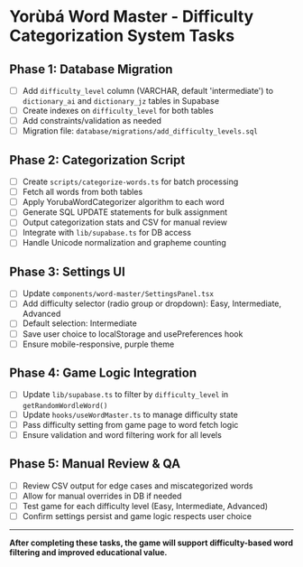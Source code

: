 # Yorùbá Word Master - Difficulty Categorization System Tasks

## Phase 1: Database Migration

- [ ] Add `difficulty_level` column (VARCHAR, default 'intermediate') to `dictionary_ai` and `dictionary_jz` tables in Supabase
- [ ] Create indexes on `difficulty_level` for both tables
- [ ] Add constraints/validation as needed
- [ ] Migration file: `database/migrations/add_difficulty_levels.sql`

## Phase 2: Categorization Script

- [ ] Create `scripts/categorize-words.ts` for batch processing
- [ ] Fetch all words from both tables
- [ ] Apply YorubaWordCategorizer algorithm to each word
- [ ] Generate SQL UPDATE statements for bulk assignment
- [ ] Output categorization stats and CSV for manual review
- [ ] Integrate with `lib/supabase.ts` for DB access
- [ ] Handle Unicode normalization and grapheme counting

## Phase 3: Settings UI

- [ ] Update `components/word-master/SettingsPanel.tsx`
- [ ] Add difficulty selector (radio group or dropdown): Easy, Intermediate, Advanced
- [ ] Default selection: Intermediate
- [ ] Save user choice to localStorage and usePreferences hook
- [ ] Ensure mobile-responsive, purple theme

## Phase 4: Game Logic Integration

- [ ] Update `lib/supabase.ts` to filter by `difficulty_level` in `getRandomWordleWord()`
- [ ] Update `hooks/useWordMaster.ts` to manage difficulty state
- [ ] Pass difficulty setting from game page to word fetch logic
- [ ] Ensure validation and word filtering work for all levels

## Phase 5: Manual Review & QA

- [ ] Review CSV output for edge cases and miscategorized words
- [ ] Allow for manual overrides in DB if needed
- [ ] Test game for each difficulty level (Easy, Intermediate, Advanced)
- [ ] Confirm settings persist and game logic respects user choice

---

**After completing these tasks, the game will support difficulty-based word filtering and improved educational value.**
